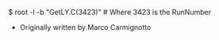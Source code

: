 $ root -l -b "GetLY.C(3423)" # Where 3423 is the RunNumber

* Originally written by Marco Carmignotto
